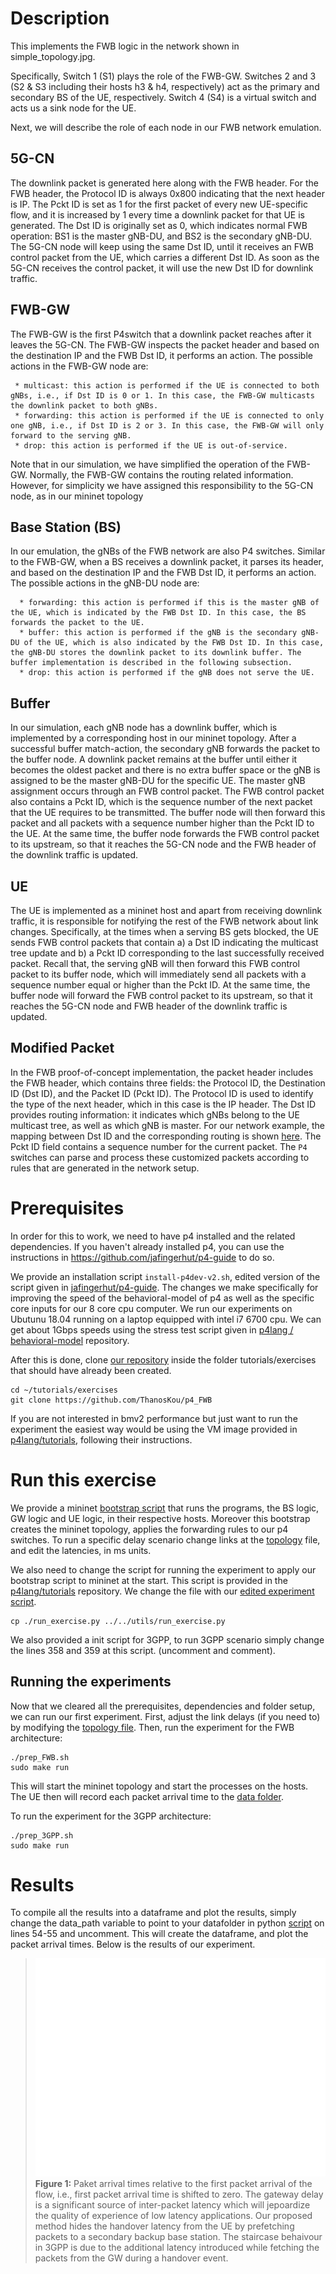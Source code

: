 # Description

This implements the FWB logic in the network shown in simple_topology.jpg.

Specifically, Switch 1 (S1) plays the role of the FWB-GW. Switches 2 and 3 (S2 & S3 including their hosts h3 & h4, respectively) act as the primary and secondary BS of the UE, respectively. Switch 4 (S4) is a virtual switch and acts us a sink node for the UE.

Next, we will describe the role of each node in our FWB network emulation. 
## 5G-CN 
The downlink packet is generated here along with the FWB header. For the FWB header, the Protocol ID is always 0x800 indicating that the next header is IP. The Pckt ID is set as 1 for the first packet of every new UE-specific flow, and it is increased by 1 every time a downlink packet for that UE is generated. The Dst ID is originally set as 0, which indicates normal FWB operation: BS1 is the master gNB-DU, and BS2 is the secondary gNB-DU. The 5G-CN node will keep using the same Dst ID, until it receives an FWB control packet from the UE, which carries a different Dst ID. As soon as the 5G-CN receives the control packet, it will use the new Dst ID for downlink traffic.

## FWB-GW
The FWB-GW is the first P4switch that a downlink packet reaches after it leaves the 5G-CN. The FWB-GW inspects the packet header and based on the destination IP and the FWB Dst ID, it performs an action. The possible actions in the FWB-GW node are:
```
 * multicast: this action is performed if the UE is connected to both gNBs, i.e., if Dst ID is 0 or 1. In this case, the FWB-GW multicasts the downlink packet to both gNBs. 
 * forwarding: this action is performed if the UE is connected to only one gNB, i.e., if Dst ID is 2 or 3. In this case, the FWB-GW will only forward to the serving gNB. 
 * drop: this action is performed if the UE is out-of-service.
```    
Note that in our simulation, we have simplified the operation of the FWB-GW. Normally, the FWB-GW contains the routing related information. However, for simplicity we have assigned this responsibility to the 5G-CN node, as in our mininet topology 

## Base Station (BS)
In our emulation, the gNBs of the FWB network are also P4 switches. Similar to the FWB-GW, when a BS receives a downlink packet, it parses its header, and based on the destination IP and the FWB Dst ID, it performs an action. The possible actions in the gNB-DU node are:
```
  * forwarding: this action is performed if this is the master gNB of the UE, which is indicated by the FWB Dst ID. In this case, the BS forwards the packet to the UE.
  * buffer: this action is performed if the gNB is the secondary gNB-DU of the UE, which is also indicated by the FWB Dst ID. In this case, the gNB-DU stores the downlink packet to its downlink buffer. The buffer implementation is described in the following subsection. 
  * drop: this action is performed if the gNB does not serve the UE.
```

## Buffer
In our simulation, each gNB node has a downlink buffer, which is implemented by a corresponding host in our mininet topology. After a successful buffer match-action, the secondary gNB forwards the packet to the buffer node. A downlink packet remains at the buffer until either it becomes the oldest packet and there is no extra buffer space or the gNB is assigned to be the master gNB-DU for the specific UE. The master gNB assignment occurs through an FWB control packet. The FWB control packet also contains a Pckt ID, which is the sequence number of the next packet that the UE requires to be transmitted. The buffer node will then forward this packet and all packets with a sequence number higher than the Pckt ID to the UE. At the same time, the buffer node forwards the FWB control packet to its upstream, so that it reaches the 5G-CN node and the FWB header of the downlink traffic is updated.

## UE
The UE is implemented as a mininet host and apart from receiving downlink traffic, it is responsible for notifying the rest of the FWB network about link changes. Specifically, at the times when a serving BS gets blocked, the UE sends FWB control packets that contain a) a Dst ID indicating the multicast tree update and b) a Pckt ID corresponding to the last successfully received packet. Recall that, the serving gNB will then forward this FWB control packet to its buffer node, which will immediately send all packets with a sequence number equal or higher than the Pckt ID. At the same time, the buffer node will forward the FWB control packet to its upstream, so that it reaches the 5G-CN node and FWB header of the downlink traffic is updated.

## Modified Packet 

In the FWB proof-of-concept implementation, the packet header includes the FWB header, which contains three fields: the Protocol ID, the Destination ID (Dst ID), and the Packet ID (Pckt ID). The Protocol ID is used to identify the type of the next header, which in this case is the IP header. The Dst ID provides routing information: it indicates which gNBs belong to the UE multicast tree, as well as which gNB is master. For our network example, the mapping between Dst ID and the corresponding routing is shown [here](https://github.com/ThanosKou/p4_FWB/blob/d1189f45199cf13548ae45ae1fe3568f885b9130/destinationID_mapping.png). The Pckt ID field contains a sequence number for the current packet. The `P4` switches can parse and process these customized packets according to rules that are generated in the network setup. 


# Prerequisites 

In order for this to work, we need to have p4 installed  and the related dependencies. If you haven't already installed p4, you can use the instructions in https://github.com/jafingerhut/p4-guide to do so.

We provide an installation script `install-p4dev-v2.sh`, edited version of the script given in [jafingerhut/p4-guide](https://github.com/jafingerhut/p4-guide). The changes we make specifically for improving the speed of the behavioral-model of p4 as well as the specific core inputs for our 8 core cpu computer. We run our experiments on Ubutunu 18.04 running on a laptop equipped with intel i7 6700 cpu. We can get about 1Gbps speeds using the stress test script given in [p4lang /
behavioral-model](https://github.com/p4lang/behavioral-model/tree/main/mininet) repository.

After this is done, clone [our repository](https://github.com/ThanosKou/p4_FWB) inside the folder tutorials/exercises that should have already been created.

```
cd ~/tutorials/exercises
git clone https://github.com/ThanosKou/p4_FWB
```

If you are not interested in bmv2 performance but just want to run the experiment the easiest way would be using the VM image provided in [p4lang/tutorials](https://github.com/p4lang/tutorials), following their instructions.


# Run this exercise 
We provide a mininet [bootstrap script](https://github.com/ThanosKou/p4_FWB/blob/main/init_script.sh) that runs the programs, the BS logic, GW logic and UE logic, in their respective hosts. Moreover this bootstrap creates the mininet topology, applies the forwarding rules to our p4 switches.
To run a specific delay scenario change links at the [topology](https://github.com/ThanosKou/p4_FWB/blob/main/pod-topo/topology.json) file, and edit the latencies, in ms units.

We also need to change the script for running the experiment to apply our bootstrap script to mininet at the start. This script is provided in the [p4lang/tutorials](https://github.com/p4lang/tutorials) repository. We change the file with our [edited experiment script](https://github.com/ThanosKou/p4_FWB/blob/main/run_exercise.py).
```
cp ./run_exercise.py ../../utils/run_exercise.py
```

We also provided a init script for 3GPP, to run 3GPP scenario simply change the lines 358 and 359 at this script. (uncomment and comment).


## Running the experiments
Now that we cleared all the prerequisites, dependencies and folder setup, we can run our first experiment.
First, adjust the link delays (if you need to) by modifying the [topology file](https://github.com/ThanosKou/p4_FWB/blob/main/pod-topo/topology.json).
Then, run the experiment for the FWB architecture:
```
./prep_FWB.sh
sudo make run
```
This will start the mininet topology and start the processes on the hosts. The UE then will record each packet arrival time to the [data folder](https://github.com/ThanosKou/p4_FWB/tree/main/out_data).

To run the experiment for the 3GPP architecture:
```
./prep_3GPP.sh
sudo make run
```
# Results
To compile all the results into a dataframe and plot the results, simply change the data_path variable to point to your datafolder in python [script](https://github.com/ThanosKou/p4_FWB/blob/main/data_analysis/main.py) on lines 54-55 and uncomment. This will create the dataframe, and plot the packet arrival times.
Below is the results of our experiment.
>![Figure_1](https://github.com/ThanosKou/p4_FWB/blob/main/data_analysis/Figure_1_gw_only.png) **Figure 1:** Paket arrival times relative to the first packet arrival of the flow, i.e., first packet arrival time is shifted to zero. The gateway delay is a significant source of inter-packet latency which will jepoardize the quality of experience of low latency applications. Our proposed method hides the handover latency from the UE by prefetching packets to a secondary backup base station. The staircase behaivour in 3GPP is due to the additional latency introduced while fetching the packets from the GW during a handover event.
